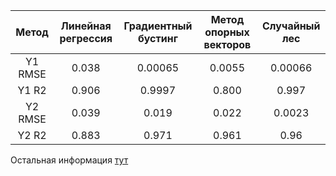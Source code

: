 
| Метод    | Линейная регрессия | Градиентный бустинг | Метод опорных векторов | Случайный лес |
|:--------:|:------------------:|:-------------------:|:----------------------:|:-------------:|
|Y1 RMSE   |    0.038           |        0.00065      |          0.0055        |    0.00066    |
|Y1 R2     |  0.906             |         0.9997      |       0.800            |    0.997      |
|Y2 RMSE   | 0.039              |   0.019             | 0.022                  | 0.0023        |
|Y2 R2     | 0.883              | 0.971               | 0.961                  | 0.96          |

Остальная информация [тут](https://github.com/in7erval/AIUS/blob/regression/Regression/regression.ipynb) 
